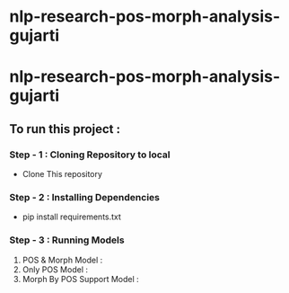 # nlp-research-pos-morph-analysis-gujarti
# nlp-research-pos-morph-analysis-gujarti


## To run this project : 
### Step - 1 : Cloning Repository to local
* Clone This repository

### Step - 2 : Installing Dependencies
* pip install requirements.txt

### Step - 3 : Running Models
1. POS & Morph Model : 
2. Only POS Model : 
3. Morph By POS Support Model : 